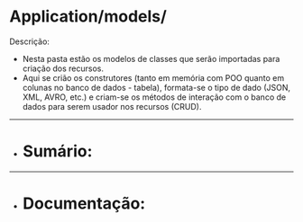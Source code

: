 # Application/models/
Descrição: 
- Nesta pasta estão os modelos de classes que serão importadas para criação dos recursos.
- Aqui se crião os construtores (tanto em memória com POO quanto em colunas no banco de dados - tabela), formata-se o tipo de dado (JSON, XML, AVRO, etc.) e criam-se os métodos de interação com o banco de dados para serem usador nos recursos (CRUD).

***

- # Sumário:

***

- # Documentação:

